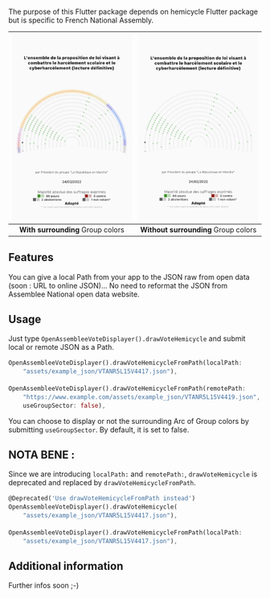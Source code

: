 <!-- 
This README describes the package. If you publish this package to pub.dev,
this README's contents appear on the landing page for your package.

For information about how to write a good package README, see the guide for
[writing package pages](https://dart.dev/guides/libraries/writing-package-pages). 

For general information about developing packages, see the Dart guide for
[creating packages](https://dart.dev/guides/libraries/create-library-packages)
and the Flutter guide for
[developing packages and plugins](https://flutter.dev/developing-packages). 
-->

The purpose of this Flutter package depends on hemicycle Flutter package but is specific to French National Assembly.

| ![Image](https://github.com/1278real/national_assembly_france_hemicycle/blob/64b159c0497ed8fd06bf7a3df593def27eae7b11/assets/example1b.png) | ![Image](https://github.com/1278real/national_assembly_france_hemicycle/blob/64b159c0497ed8fd06bf7a3df593def27eae7b11/assets/example2b.png) |
| :------------: | :------------: |
| **With surrounding** Group colors | **Without surrounding** Group colors |

## Features

You can give a local Path from your app to the JSON raw from open data (soon : URL to online JSON)... No need to reformat the JSON from Assemblee National open data website. 

## Usage

Just type ```OpenAssembleeVoteDisplayer().drawVoteHemicycle``` and submit local or remote JSON as a Path.

```dart
OpenAssembleeVoteDisplayer().drawVoteHemicycleFromPath(localPath:
    "assets/example_json/VTANR5L15V4417.json"),

OpenAssembleeVoteDisplayer().drawVoteHemicycleFromPath(remotePath:
    "https://www.example.com/assets/example_json/VTANR5L15V4419.json",
    useGroupSector: false),
```

You can choose to display or not the surrounding Arc of Group colors by submitting ```useGroupSector```. By default, it is set to false.

## NOTA BENE :

Since we are introducing  ```localPath:``` and ```remotePath:```, ```drawVoteHemicycle``` is deprecated and replaced by ```drawVoteHemicycleFromPath```.

```dart
@Deprecated('Use drawVoteHemicycleFromPath instead')
OpenAssembleeVoteDisplayer().drawVoteHemicycle(
    "assets/example_json/VTANR5L15V4417.json"),

OpenAssembleeVoteDisplayer().drawVoteHemicycleFromPath(localPath:
    "assets/example_json/VTANR5L15V4417.json"),
```

## Additional information

Further infos soon ;-)